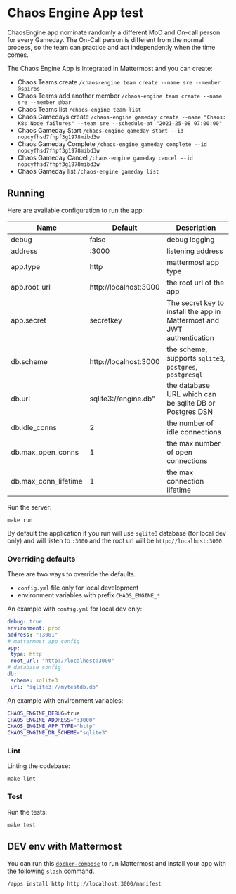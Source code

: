 # Chaos Engine App test
ChaosEngine app nominate randomly a different MoD and On-call person for every Gameday. The On-Call person is different from the normal process, so the team can practice and act independently when the time comes.

The Chaos Engine App is integrated in Mattermost and you can create:
- Chaos Teams create `/chaos-engine team create --name sre --member @spiros`
- Chaos Teams add another member `/chaos-engine team create --name sre --member @bar`
- Chaos Teams list `/chaos-engine team list`
- Chaos Gamedays create `/chaos-engine gameday create --name "Chaos: K8s Node failures" --team sre --schedule-at "2021-25-08 07:00:00"`
- Chaos Gameday Start `/chaos-engine gameday start --id nopcyfhsd7fhpf3g1978mibd3w`
- Chaos Gameday Complete `/chaos-engine gameday complete --id nopcyfhsd7fhpf3g1978mibd3w`
- Chaos Gameday Cancel `/chaos-engine gameday cancel --id nopcyfhsd7fhpf3g1978mibd3w`
- Chaos Gameday list `/chaos-engine gameday list`

## Running

Here are available configuration to run the app:

| Name                  | Default                           | Description |
|-----------------------|-----------------------------------|---------|
| debug                 | false                             | debug logging |
| address               | :3000                             | listening address |
| app.type              | http                              | mattermost app type |
| app.root_url          | http://localhost:3000             | the root url of the app |
| app.secret            | secretkey                         | The secret key to install the app in Mattermost and JWT authentication |
| db.scheme             | http://localhost:3000             | the scheme, supports `sqlite3`, `postgres`, `postgresql`|
| db.url                | sqlite3://engine.db"              | the database URL which can be sqlite DB or Postgres DSN |
| db.idle_conns         | 2                                 | the number of idle connections |
| db.max_open_conns     | 1                                 | the max number of open connections |
| db.max_conn_lifetime  | 1                                 | the max connection lifetime |


Run the server:
```
make run
```

By default the application if you run will use `sqlite3` database (for local dev only) and will listen to `:3000` and the root url
will be `http://localhost:3000`

### Overriding defaults

There are two ways to override the defaults.
- `config.yml` file only for local development
- environment variables with prefix `CHAOS_ENGINE_*`

An example with `config.yml` for local dev only:

```yaml
debug: true
environment: prod
address: ":3001"
# mattermost app config
app:
 type: http
 root_url: "http://localhost:3000"
# database config
db:
 scheme: sqlite3
 url: "sqlite3://mytestdb.db"
```

An example with environment variables:
```bash
CHAOS_ENGINE_DEBUG=true
CHAOS_ENGINE_ADDRESS=":3000"
CHAOS_ENGINE_APP_TYPE="http"
CHAOS_ENGINE_DB_SCHEME="sqlite3"
```

### Lint

Linting the codebase:
```
make lint
```

### Test

Run the tests:
```
make test
```

## DEV env with Mattermost

You can run this [`docker-compose`](https://github.com/mattermost/mattermost-plugin-apps/tree/master/dev) to run
Mattermost and install your app with the following `slash` command.

`/apps install http http://localhost:3000/manifest`
